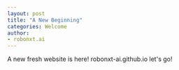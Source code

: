 ```yaml
---
layout: post
title: "A New Beginning"
categories: Welcome
author:
- robonxt.ai
---
```


A new fresh website is here! robonxt-ai.github.io let's go!
